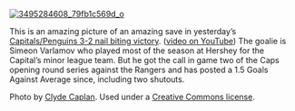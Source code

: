[![3495284608\_79fb1c569d\_o](http://s3.amazonaws.com/devhawk_images/WindowsLiveWriter/TheSave_8ADC/3495284608_79fb1c569d_o_3.jpg "3495284608_79fb1c569d_o")](http://www.flickr.com/photos/clydeorama/3495284608/)

This is an amazing picture of an amazing save in yesterday’s
[Capitals/Penguins 3-2 nail biting
victory](http://espn.go.com/nhl/recap?gameId=290502023). ([video on
YouTube](http://www.youtube.com/watch?v=01Ow7Kxaqb4)) The goalie is
Simeon Varlamov who played most of the season at Hershey for the
Capital’s minor league team. But he got the call in game two of the Caps
opening round series against the Rangers and has posted a 1.5 Goals
Against Average since, including two shutouts.

Photo by [Clyde Caplan](http://www.flickr.com/photos/clydeorama/). Used
under a [Creative Commons
license](http://creativecommons.org/licenses/by-nc/2.0/deed.en).
